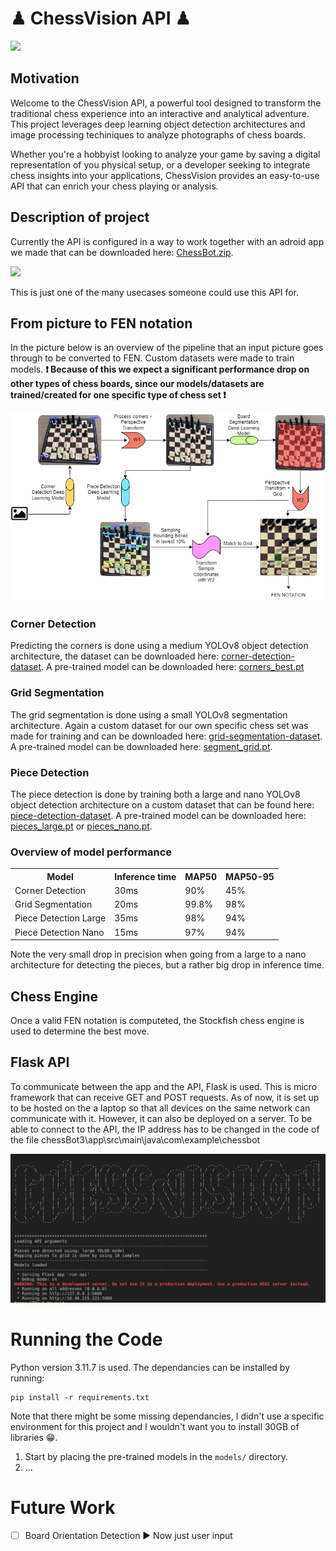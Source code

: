 # ♟ ChessVision API ♟
<p allign="center">
    <img src="https://github.com/MichielCreemers/ChessAR/blob/main/images/ChessVisionLogo.png" />
</p>

## Motivation
Welcome to the ChessVision API, a powerful tool designed to transform the traditional chess experience into an interactive and analytical adventure. This project leverages deep learning object detection architectures and image processing techiniques to analyze photographs of chess boards.

Whether you're a hobbyist looking to analyze your game by saving a digital representation of you physical setup, or a developer seeking to integrate chess insights into your applications, ChessVision provides an easy-to-use API that can enrich your chess playing or analysis.

## Description of project
Currently the API is configured in a way to work together with an adroid app we made that can be downloaded here: [ChessBot.zip](https://1drv.ms/u/s!AtF_ruDO-AX-kUiOVJsi6ivtiKqd?e=LOjFOB).

<p allign="center">
    <img src="https://github.com/MichielCreemers/ChessAR/blob/main/images/appje.png" />
</p>
This is just one of the many usecases someone could use this API for.

## From picture to FEN notation
In the picture below is an overview of the pipeline that an input picture goes through to be converted to FEN. Custom datasets were made to train models. **❗ Because of this we expect a significant performance drop on other types of chess boards, since our models/datasets are trained/created for one specific type of chess set ❗**

<p allign="center">
    <img src="https://github.com/MichielCreemers/ChessVision/blob/main/images/er_framework.png" />
</p>

### Corner Detection
Predicting the corners is done using a medium YOLOv8 object detection architecture, the dataset can be downloaded here: [corner-detection-dataset](https://universe.roboflow.com/chessar-c1hel/chess-board-detection-3jgw6). A pre-trained model can be downloaded here: [corners_best.pt](https://1drv.ms/u/s!AtF_ruDO-AX-kUTz1-GwVH9S7PBd?e=z4Oar3)

### Grid Segmentation
The grid segmentation is done using a small YOLOv8 segmentation architecture. Again a custom dataset for our own specific chess set was made for training and can be downloaded here: [grid-segmentation-dataset](https://universe.roboflow.com/chessar-c1hel/chess-board-detection-2). A pre-trained model can be downloaded here: [segment_grid.pt](https://1drv.ms/u/s!AtF_ruDO-AX-jiA2mkErqoB3VrHU?e=rlrAb1).

### Piece Detection
The piece detection is done by training both a large and nano YOLOv8 object detection architecture on a custom dataset that can be found here: [piece-detection-dataset](https://universe.roboflow.com/chessar-c1hel/chess_pieces_detection-7lqul). A pre-trained model can be downloaded here: [pieces_large.pt](https://1drv.ms/u/s!AtF_ruDO-AX-kUPtnTvaNnW-0rdN?e=6rK2Qc) or [pieces_nano.pt](https://1drv.ms/u/s!AtF_ruDO-AX-kUYP2Mp7a614Jh5J?e=Dv3fJ0).

### Overview of model performance
<table>
    <tr>
        <th> Model </th>
        <th> Inference time </th>
        <th> MAP50 </th>
        <th> MAP50-95 </th>
    </tr>
    <tr>
        <td> Corner Detection </td>
        <td> 30ms </td>
        <td> 90% </td>
        <td> 45% </td>
    </tr>
    <tr>
        <td> Grid Segmentation </td>
        <td> 20ms </td>
        <td> 99.8% </td>
        <td> 98% </td>
    </tr>
    <tr>
        <td> Piece Detection Large </td>
        <td> 35ms </td>
        <td> 98% </td>
        <td> 94% </td>
    </tr>
    <tr>
        <td> Piece Detection Nano </td>
        <td> 15ms </td>
        <td> 97% </td>
        <td> 94% </td>
    </tr>
</table>
Note the very small drop in precision when going from a large to a nano architecture for detecting the pieces, but a rather big drop in inference time. 

## Chess Engine
Once a valid FEN notation is computeted, the Stockfish chess engine is used to determine the best move. 

## Flask API
To communicate between the app and the API, Flask is used. This is micro framework that can receive GET and POST requests. As of now, it is set up to be hosted on the a laptop so that all devices on the same network can communicate with it. However, it can also be deployed on a server. To be able to connect to the API, the IP address has to be changed in the code of the file chessBot3\app\src\main\java\com\example\chessbot

<p allign="center">
    <img src="https://github.com/MichielCreemers/ChessVision/blob/main/images/test_images/chessvision.jpg" />
</p>

# Running the Code
Python version 3.11.7 is used. The dependancies can be installed by running:

```
pip install -r requirements.txt
```
Note that there might be some missing dependancies, I didn't use a specific environment for this project and I wouldn't want you to install 30GB of libraries 😁.

1. Start by placing the pre-trained models in the `models/` directory.
2. ...






# Future Work
- [ ] Board Orientation Detection ► Now just user input 

